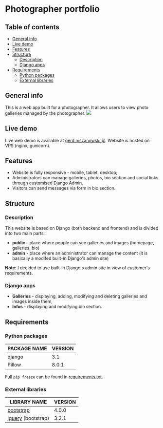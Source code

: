 # Photographer portfolio
## Table of contents
* [General info](#general-info)
* [Live demo](#live-demo)
* [Features](#features)
* [Structure](#structure)
  * [Description](#description)
  * [Django apps](#django-apps)
* [Requirements](#requirements)
  * [Python packages](#python-packages)
  * [External libraries](#external-libraries)

## General info
This is a web app built for a photographer. It allows users to view photo galleries managed by the photographer.
![](https://i.imgur.com/FgB1tpC.png)

## Live demo
Live web demo is available at [gerd.mszanowski.pl](https://gerd.mszanowski.pl).
Website is hosted on VPS (nginx, gunicorn).

## Features
- Website is fully responsive - mobile, tablet, desktop;
- Administrators can manage galleries, photos, bio section and social links through customised Django Admin,
- Visitors can send messages via form in bio section.

## Structure
### Description
This website is based on Django (both backend and frontend) and is divided into two main parts:
* **public** - place where people can see galleries and images (homepage, galleries, bio)
* **admin** - place where an administrator can manage the content (it is basically a modifed built-in Django's admin site)

**Note:** I decided to use built-in Django's admin site in view of customer's requirements.

### Django apps
- **Galleries** - displaying, adding, modifying and deleting galleries and images inside them,
- **Infos** - displaying and modifying bio section.

## Requirements

### Python packages
| **PACKAGE NAME**    | VERSION |
| ------------------- | ------- |
| django              | 3.1     |
| Pillow              | 8.0.1   |

Full `pip freeze` can be found in [requirements.txt](requirements.txt).

### External libraries

| LIBRARY NAME                              | VERSION |
| ----------------------------------------- | ------- |
| [bootstrap](https://getbootstrap.com/)    | 4.0.0   |
| [jquery](https://jquery.com/) (bootstrap) | 3.2.1   |
